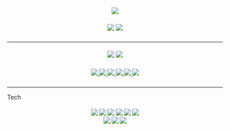 
<h5 align="center">
  <img src="https://github-profile-trophy.vercel.app/?username=jmarcon&title=Commit,Stars,Followers,Issues,Repositories&margin-w=15&no-frame=true" />
</h5>

<h5 align="center">
      <img src="https://github-readme-stats.vercel.app/api/top-langs/?username=jmarcon&&layout=compact" />
      <img src="https://github-readme-stats.vercel.app/api?username=jmarcon&show_icons=true&hide=prs,issues" />
</h5>

<hr/>
<h5 align="center">
  <img src="https://img.shields.io/github/followers/jmarcon" />
  <img src="https://visitor-badge.laobi.icu/badge?page_id=jmarcon" />
</h5>
<h5 align="center">
  <a href="https://www.linkedin.com/in/julianomarcon">
    <img src="https://img.shields.io/badge/LinkedIn-0077B5?style=for-the-badge&logo=linkedin&logoColor=white" />
  </a>
  <a href="https://facebook.com/jmarcon.net">
    <img src="https://img.shields.io/badge/Facebook-1877F2?style=for-the-badge&logo=facebook&logoColor=white" />
  </a>
  <a href="https://www.instagram.com/julianomarcon/">
    <img src="https://img.shields.io/badge/Instagram-E4405F?style=for-the-badge&logo=instagram&logoColor=white" />
  </a>
  <a href="https://twitter.com/intent/follow?screen_name=julianomarcon">
    <img src="https://img.shields.io/badge/Twitter-1DA1F2?style=for-the-badge&logo=twitter&logoColor=white" />
  </a>
  <a href="https://gitlab.com/jmarcon">
    <img src="https://img.shields.io/badge/GitLab-330F63?style=for-the-badge&logo=gitlab&logoColor=white" />
  </a>
  <a href="https://bitbucket.org/jmarcon">
    <img src="https://img.shields.io/badge/Bitbucket-330F63?style=for-the-badge&logo=bitbucket&logoColor=white" />
  </a>
</h5>
<hr/>
Tech
<h5 align="center">
  <img src="https://img.shields.io/badge/C%23-239120?style=for-the-badge&logo=c-sharp&logoColor=white" />
  <img src="https://img.shields.io/badge/Python-3776AB?style=for-the-badge&logo=python&logoColor=white" />
  <img src="https://img.shields.io/badge/Node.js-43853D?style=for-the-badge&logo=node.js&logoColor=white" />
  <img src="https://img.shields.io/badge/Markdown-000000?style=for-the-badge&logo=markdown&logoColor=white" />
  <img src="https://img.shields.io/badge/MySQL-00000F?style=for-the-badge&logo=mysql&logoColor=white" />
  <img src="https://img.shields.io/badge/MongoDB-4EA94B?style=for-the-badge&logo=mongodb&logoColor=white" />
  <br/>
  <img src="https://img.shields.io/badge/Amazon_AWS-232F3E?style=for-the-badge&logo=amazon-aws&logoColor=white" />
  <img src="https://img.shields.io/badge/Google_Cloud-4285F4?style=for-the-badge&logo=google-cloud&logoColor=white" />
  <img src="https://img.shields.io/badge/Microsoft_Azure-0089D6?style=for-the-badge&logo=microsoft-azure&logoColor=white" />
</h5>
